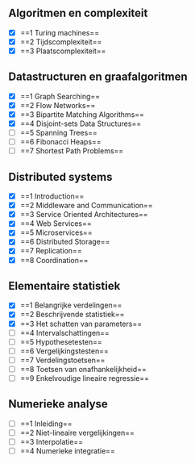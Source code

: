 ## Algoritmen en complexiteit

- [x] ==1 Turing machines==
- [x] ==2 Tijdscomplexiteit==
- [x] ==3 Plaatscomplexiteit==

## Datastructuren en graafalgoritmen

- [x] ==1 Graph Searching==
- [x] ==2 Flow Networks==
- [x] ==3 Bipartite Matching Algorithms==
- [x] ==4 Disjoint-sets Data Structures==
- [ ] ==5 Spanning Trees==
- [ ] ==6 Fibonacci Heaps==
- [ ] ==7 Shortest Path Problems==

## Distributed systems

- [x] ==1 Introduction==
- [x] ==2 Middleware and Communication==
- [x] ==3 Service Oriented Architectures==
- [x] ==4 Web Services==
- [x] ==5 Microservices==
- [x] ==6 Distributed Storage==
- [x] ==7 Replication==
- [x] ==8 Coordination==

## Elementaire statistiek

- [x] ==1 Belangrijke verdelingen==
- [x] ==2 Beschrijvende statistiek==
- [x] ==3 Het schatten van parameters==
- [ ] ==4 Intervalschattingen==
- [ ] ==5 Hypothesetesten==
- [ ] ==6 Vergelijkingstesten==
- [ ] ==7 Verdelingstoetsen==
- [ ] ==8 Toetsen van onafhankelijkheid==
- [ ] ==9 Enkelvoudige lineaire regressie==

## Numerieke analyse

- [ ] ==1 Inleiding==
- [ ] ==2 Niet-lineaire vergelijkingen==
- [ ] ==3 Interpolatie==
- [ ] ==4 Numerieke integratie==
